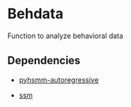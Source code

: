 # Behdata

Function to analyze behavioral data


Dependencies
------------

* [pyhsmm-autoregressive](https://github.com/ekellbuch/pyhsmm-autoregressive)

* [ssm](https://github.com/slinderman/ssm)
